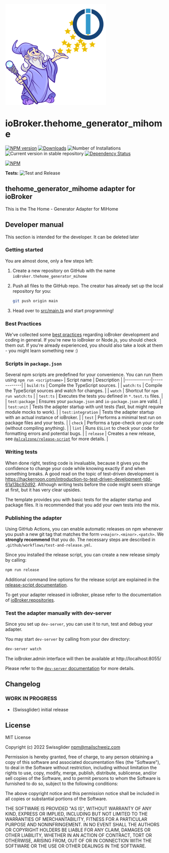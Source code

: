 ![Logo](admin/thehome_generator_mihome.png)

# ioBroker.thehome_generator_mihome

[![NPM version](https://img.shields.io/npm/v/iobroker.thehome_generator_mihome.svg)](https://www.npmjs.com/package/iobroker.thehome_generator_mihome)
[![Downloads](https://img.shields.io/npm/dm/iobroker.thehome_generator_mihome.svg)](https://www.npmjs.com/package/iobroker.thehome_generator_mihome)
![Number of Installations](https://iobroker.live/badges/thehome_generator_mihome-installed.svg)
![Current version in stable repository](https://iobroker.live/badges/thehome_generator_mihome-stable.svg)
[![Dependency Status](https://img.shields.io/david/swissglider/iobroker.thehome_generator_mihome.svg)](https://david-dm.org/swissglider/iobroker.thehome_generator_mihome)

[![NPM](https://nodei.co/npm/iobroker.thehome_generator_mihome.png?downloads=true)](https://nodei.co/npm/iobroker.thehome_generator_mihome/)

**Tests:** ![Test and Release](https://github.com/swissglider/ioBroker.thehome_generator_mihome/workflows/Test%20and%20Release/badge.svg)

## thehome_generator_mihome adapter for ioBroker

This is the The Home - Generator Adapter for MiHome

## Developer manual

This section is intended for the developer. It can be deleted later

### Getting started

You are almost done, only a few steps left:

1. Create a new repository on GitHub with the name `ioBroker.thehome_generator_mihome`

1. Push all files to the GitHub repo. The creator has already set up the local repository for you:

    ```bash
    git push origin main
    ```

1. Head over to [src/main.ts](src/main.ts) and start programming!

### Best Practices

We've collected some [best practices](https://github.com/ioBroker/ioBroker.repositories#development-and-coding-best-practices) regarding ioBroker development and coding in general. If you're new to ioBroker or Node.js, you should
check them out. If you're already experienced, you should also take a look at them - you might learn something new :)

### Scripts in `package.json`

Several npm scripts are predefined for your convenience. You can run them using `npm run <scriptname>`
| Script name | Description |
|-------------|-------------|
| `build:ts` | Compile the TypeScript sources. |
| `watch:ts` | Compile the TypeScript sources and watch for changes. |
| `watch` | Shortcut for `npm run watch:ts` |
| `test:ts` | Executes the tests you defined in `*.test.ts` files. |
| `test:package` | Ensures your `package.json` and `io-package.json` are valid. |
| `test:unit` | Tests the adapter startup with unit tests (fast, but might require module mocks to work). |
| `test:integration` | Tests the adapter startup with an actual instance of ioBroker. |
| `test` | Performs a minimal test run on package files and your tests. |
| `check` | Performs a type-check on your code (without compiling anything). |
| `lint` | Runs `ESLint` to check your code for formatting errors and potential bugs. |
| `release` | Creates a new release, see [`@alcalzone/release-script`](https://github.com/AlCalzone/release-script#usage) for more details. |

### Writing tests

When done right, testing code is invaluable, because it gives you the
confidence to change your code while knowing exactly if and when
something breaks. A good read on the topic of test-driven development
is https://hackernoon.com/introduction-to-test-driven-development-tdd-61a13bc92d92.
Although writing tests before the code might seem strange at first, but it has very
clear upsides.

The template provides you with basic tests for the adapter startup and package files.
It is recommended that you add your own tests into the mix.

### Publishing the adapter

Using GitHub Actions, you can enable automatic releases on npm whenever you push a new git tag that matches the form
`v<major>.<minor>.<patch>`. We **strongly recommend** that you do. The necessary steps are described in `.github/workflows/test-and-release.yml`.

Since you installed the release script, you can create a new
release simply by calling:

```bash
npm run release
```

Additional command line options for the release script are explained in the
[release-script documentation](https://github.com/AlCalzone/release-script#command-line).

To get your adapter released in ioBroker, please refer to the documentation
of [ioBroker.repositories](https://github.com/ioBroker/ioBroker.repositories#requirements-for-adapter-to-get-added-to-the-latest-repository).

### Test the adapter manually with dev-server

Since you set up `dev-server`, you can use it to run, test and debug your adapter.

You may start `dev-server` by calling from your dev directory:

```bash
dev-server watch
```

The ioBroker.admin interface will then be available at http://localhost:8055/

Please refer to the [`dev-server` documentation](https://github.com/ioBroker/dev-server#command-line) for more details.

## Changelog

<!--
    Placeholder for the next version (at the beginning of the line):
    ### **WORK IN PROGRESS**
-->

### **WORK IN PROGRESS**

-   (Swissglider) initial release

## License

MIT License

Copyright (c) 2022 Swissglider <npm@mailschweiz.com>

Permission is hereby granted, free of charge, to any person obtaining a copy
of this software and associated documentation files (the "Software"), to deal
in the Software without restriction, including without limitation the rights
to use, copy, modify, merge, publish, distribute, sublicense, and/or sell
copies of the Software, and to permit persons to whom the Software is
furnished to do so, subject to the following conditions:

The above copyright notice and this permission notice shall be included in all
copies or substantial portions of the Software.

THE SOFTWARE IS PROVIDED "AS IS", WITHOUT WARRANTY OF ANY KIND, EXPRESS OR
IMPLIED, INCLUDING BUT NOT LIMITED TO THE WARRANTIES OF MERCHANTABILITY,
FITNESS FOR A PARTICULAR PURPOSE AND NONINFRINGEMENT. IN NO EVENT SHALL THE
AUTHORS OR COPYRIGHT HOLDERS BE LIABLE FOR ANY CLAIM, DAMAGES OR OTHER
LIABILITY, WHETHER IN AN ACTION OF CONTRACT, TORT OR OTHERWISE, ARISING FROM,
OUT OF OR IN CONNECTION WITH THE SOFTWARE OR THE USE OR OTHER DEALINGS IN THE
SOFTWARE.
